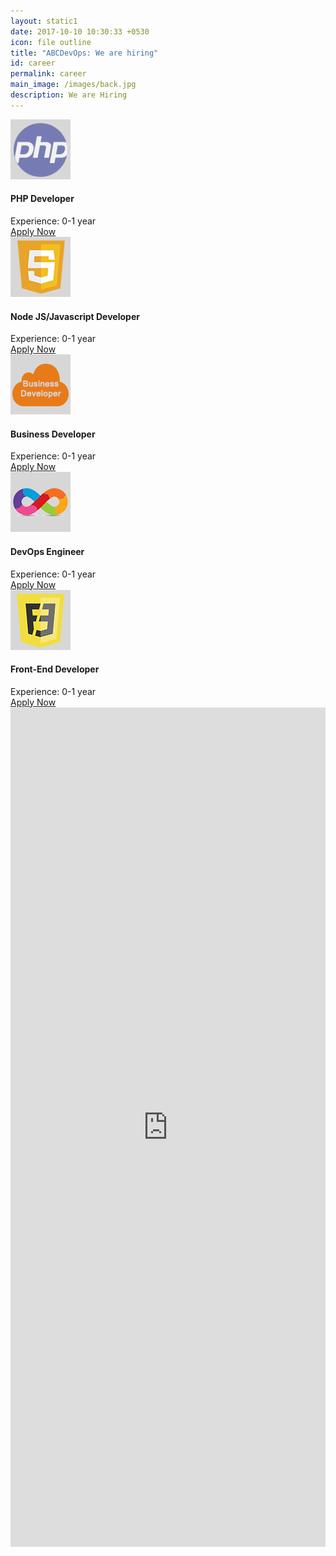 ```yaml
---
layout: static1 
date: 2017-10-10 10:30:33 +0530
icon: file outline
title: "ABCDevOps: We are hiring"
id: career
permalink: career
main_image: /images/back.jpg
description: We are Hiring
---
```

<div class="career_list inner-content-page">
    <div class="ui container">
        <div class="ui grid">
            <div class="sixteen wide column">
                <div class="box">
                    <div class="img-box">
                        <a href="#">
                            <img src="images/php-hiring.png" width="96" height="96" alt="" class="avatar avatar-96 wp-user-avatar wp-user-avatar-96 photo avatar-default">
                        </a>
                    </div>
                    <div class="middle-text">
                            <h4>
                                PHP Developer
                            </h4>
                            <span>
                                Experience: 0-1 year
                            </span>
                    </div>
                    <div class="right-button">
                        <a href="#career-form" class="button">Apply Now</a>
                    </div>
                </div>
                <div class="box">
                    <div class="img-box">
                        <a href="#">
                            <img src="images/js-hiring.png" width="96" height="96" alt="" class="avatar avatar-96 wp-user-avatar wp-user-avatar-96 photo avatar-default">
                        </a>
                    </div>
                    <div class="middle-text">
                            <h4>
                                Node JS/Javascript Developer
                            </h4>
                            <span>
                                Experience: 0-1 year
                            </span>
                    </div>
                    <div class="right-button">
                        <a href="#career-form" class="button">Apply Now</a>
                    </div>
                </div>
                <div class="box">
                    <div class="img-box">
                        <a href="#">
                            <img src="images/business-developer-hiring.png" width="96" height="96" alt="" class="avatar avatar-96 wp-user-avatar wp-user-avatar-96 photo avatar-default">
                        </a>
                    </div>
                    <div class="middle-text">
                            <h4>
                                Business Developer
                            </h4>
                            <span>
                                Experience: 0-1 year
                            </span>
                    </div>
                    <div class="right-button">
                        <a href="#career-form" class="button">Apply Now</a>
                    </div>
                </div>
                <div class="box">
                    <div class="img-box">
                        <a href="#">
                            <img src="images/devops-engineer-hiring.png" width="96" height="96" alt="" class="avatar avatar-96 wp-user-avatar wp-user-avatar-96 photo avatar-default">
                        </a>
                    </div>
                    <div class="middle-text">
                            <h4>
                                DevOps Engineer
                            </h4>
                            <span>
                                Experience: 0-1 year
                            </span>
                    </div>
                    <div class="right-button">
                        <a href="#career-form" class="button">Apply Now</a>
                    </div>
                </div>
                <div class="box">
                    <div class="img-box">
                        <a href="#">
                            <img src="images/frontend-hiring.png" width="96" height="96" alt="" class="avatar avatar-96 wp-user-avatar wp-user-avatar-96 photo avatar-default">
                        </a>
                    </div>
                    <div class="middle-text">
                            <h4>
                                Front-End Developer
                            </h4>
                            <span>
                                Experience: 0-1 year
                            </span>
                    </div>
                    <div class="right-button">
                        <a href="#career-form" class="button">Apply Now</a>
                    </div>
                </div>
            </div>    
        </div>
    </div>
</div>
<div class="formsec" id="career-form">
    <div class="ui centered grid ">
        <div class="ten wide computer sixteen wide mobile column center aligned">
            <iframe src="https://docs.google.com/forms/d/e/1FAIpQLSe4UWC7cqpvylV56j4U-_slXyJuzjoYRCm2viR8U6r2XC5vNw/viewform?embedded=true" height="1343" frameborder="0" marginheight="0" marginwidth="0" style="width:100%; max-width:700px;">Loading...</iframe>
        </div>
    </div>
</div>